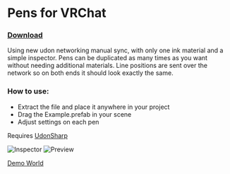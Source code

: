 # Pens for VRChat
### [Download](https://github.com/z3y/vertex-color-pens/releases)

Using new udon networking manual sync, with only one ink material and a simple inspector. Pens can be duplicated as many times as you want without needing additional materials. Line positions are sent over the network so on both ends it should look exactly the same.


### How to use:
- Extract the file and place it anywhere in your project
- Drag the Example.prefab in your scene
- Adjust settings on each pen

Requires [UdonSharp](https://github.com/MerlinVR/UdonSharp)

![Inspector](https://user-images.githubusercontent.com/33181641/130598275-847a7251-2c02-4816-9270-1613d6cbd75b.png)
![Preview](https://i.imgur.com/CvJOy5f.png)


[Demo World](https://vrchat.com/home/world/wrld_3510f6f2-42e6-41c0-ac44-4aed2b74f251)
